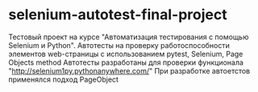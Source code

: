 # selenium-autotest-final-project
Тестовый проект на курсе "Автоматизация тестирования с помощью Selenium и Python". Автотесты на проверку работоспособности элементов web-страницы с использованием pytest, Selenium, Page Objects method
Автотесты разработаны для проверки функционала "http://selenium1py.pythonanywhere.com/" 
При разработке автоетстов применялся подход PageObject
